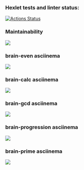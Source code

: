 ### Hexlet tests and linter status:
[![Actions Status](https://github.com/yukhldkv/python-project-49/actions/workflows/hexlet-check.yml/badge.svg)](https://github.com/yukhldkv/python-project-49/actions)

### Maintainability
<a href="https://codeclimate.com/github/yukhldkv/python-project-49/maintainability"><img src="https://api.codeclimate.com/v1/badges/097495fa1a9d181538f8/maintainability" /></a>

### brain-even asciinema
<a href="https://asciinema.org/a/ubPby3lxdjHOsNOBtWt71qIm5" target="_blank"><img src="https://asciinema.org/a/ubPby3lxdjHOsNOBtWt71qIm5.svg" /></a>

### brain-calc asciinema
<a href="https://asciinema.org/a/HaXl1NhKIC2Xkp1xfqr1xbqW3" target="_blank"><img src="https://asciinema.org/a/HaXl1NhKIC2Xkp1xfqr1xbqW3.svg" /></a>

### brain-gcd asciinema
<a href="https://asciinema.org/a/BuBwMDbcwrTmurSZLJdMZxDal" target="_blank"><img src="https://asciinema.org/a/BuBwMDbcwrTmurSZLJdMZxDal.svg" /></a>

### brain-progression asciinema
<a href="https://asciinema.org/a/UfS5MnGDiXoEE6tlUfAqlZzfK" target="_blank"><img src="https://asciinema.org/a/UfS5MnGDiXoEE6tlUfAqlZzfK.svg" /></a>

### brain-prime asciinema
<a href="https://asciinema.org/a/PZfl3Dljvj0AM4DwA8sR99ynx" target="_blank"><img src="https://asciinema.org/a/PZfl3Dljvj0AM4DwA8sR99ynx.svg" /></a>